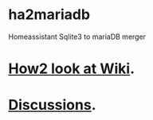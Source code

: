 # ha2mariadb

Homeassistant Sqlite3 to mariaDB merger


# [How2 look at Wiki](https://github.com/JacobsenKim/ha2mariadb/wiki).

# [Discussions](https://github.com/JacobsenKim/ha2mariadb/discussions).
